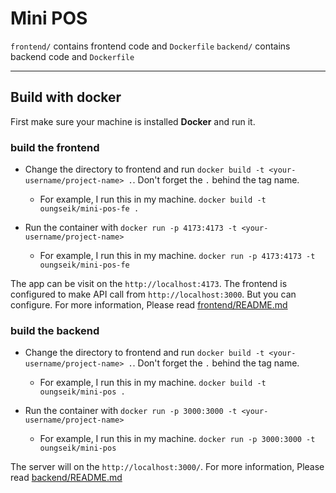 # Mini POS

`frontend/` contains frontend code and `Dockerfile`
`backend/` contains backend code and `Dockerfile`

---

## Build with docker

First make sure your machine is installed **Docker** and run it.

### build the frontend

- Change the directory to frontend and run `docker build -t <your-username/project-name> .`. Don't forget the `.` behind the tag name.
    - For example, I run this in my machine. `docker build -t oungseik/mini-pos-fe .`

- Run the container with `docker run -p 4173:4173 -t <your-username/project-name>`
    - For example, I run this in my machine. `docker run -p 4173:4173 -t oungseik/mini-pos-fe`

The app can be visit on the `http://localhost:4173`.
The frontend is configured to make API call from `http://localhost:3000`. But you can configure.
For more information, Please read [frontend/README.md](frontend/README.md)

### build the backend

- Change the directory to frontend and run `docker build -t <your-username/project-name> .`.  Don't forget the `.` behind the tag name.
    - For example, I run this in my machine. `docker build -t oungseik/mini-pos .`

- Run the container with `docker run -p 3000:3000 -t <your-username/project-name>`
    - For example, I run this in my machine. `docker run -p 3000:3000 -t oungseik/mini-pos`

The server will on the `http://localhost:3000/`.
For more information, Please read [backend/README.md](backend/README.md)

